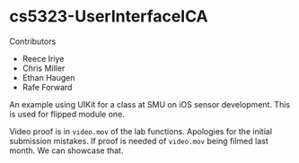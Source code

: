 # cs5323-UserInterfaceICA

Contributors

- Reece Iriye
- Chris Miller
- Ethan Haugen
- Rafe Forward

An example using UIKit for a class at SMU on iOS sensor development. This is used for flipped module one. 

Video proof is in `video.mov` of the lab functions. Apologies for the initial submission mistakes. If proof is needed of `video.mov` being filmed last month. We can showcase that.
